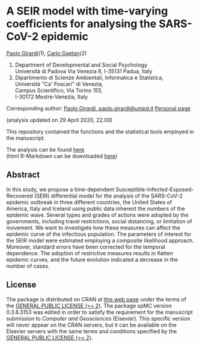 A SEIR model with time-varying coefficients for analysing the SARS-CoV-2 epidemic
=====================================================================================

[Paolo Girardi](mailto://paolo.girardi@unipd.it)(1), [Carlo Gaetan](mailto://gaetan@unive.it)(2)

  1. Department of Developmental and Social Psychology  
     Università di Padova
     Via Venezia 8, 
     I-35131 Padua, Italy  
  2. Dipartimento di Scienze Ambientali, Informatica e Statistica,  
     Università "Ca' Foscari" di Venezia,  
     Campus Scientifico, Via Torino 155,  
     I-30172 Mestre-Venezia, Italy  
  

Corresponding author: [Paolo Girardi, paolo.girardi@unipd.it](mailto://paolo.girardi@unipd.it)
[Personal page](https://paolin83.github.io)

(analysis updated on 29 April 2020, 22.00)  

This repository contained the functions and the statistical tools employed in the manuscript.  

The analysis can be found [here](main_analysis.md)  
(html R-Markdown can be downloaded [here](main_analysis.Rmd))  

Abstract
--------

In this study, we propose a time-dependent Susceptible-Infected-Exposed-Recovered (SEIR)
differential model for the analysis of the SARS-CoV-2 epidemic outbreak in three different countries,
the United States of America, Italy and Iceland using public data inherent the numbers of the
epidemic wave. Several types and grades of actions were adopted by the governments, including
travel restrictions, social distancing, or limitation of movement. We want to investigate how these
measures can affect the epidemic curve of the infectious population. The parameters of interest for
the SEIR model were estimated employing a composite likelihood approach. Moreover, standard
errors have been corrected for the temporal dependence. The adoption of restrictive measures
results in flatten epidemic curves, and the future evolution indicated a decrease in the number of
cases.

License
-------

The package is distributed on CRAN at [this web page](https://cran.r-project.org/web/packages/spMC/index.html) under the terms of the [GENERAL PUBLIC LICENSE (>= 2)](https://cran.r-project.org/web/licenses/GPL-2). The package spMC version 0.3.6.3153 was edited in order to satisfy the requirement for the manuscript submission to *Computer and Geosciences* (Elsevier). This specific version will never appear on the CRAN servers, but it can be available on the Elsevier servers with the same terms and conditions specified by the [GENERAL PUBLIC LICENSE (>= 2)](https://cran.r-project.org/web/licenses/GPL-2).



